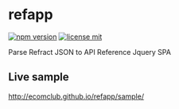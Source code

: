 # refapp

[![npm version](https://img.shields.io/npm/v/refapp.svg)](https://www.npmjs.org/refapp)
[![license mit](https://img.shields.io/badge/License-MIT-yellow.svg)](https://opensource.org/licenses/MIT)

Parse Refract JSON to API Reference Jquery SPA

## Live sample
http://ecomclub.github.io/refapp/sample/
